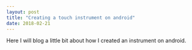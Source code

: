 ```yaml
---
layout: post
title: "Creating a touch instrument on android"
date: 2018-02-21
---
```


Here I will blog a little bit about how I created an instrument on android. 